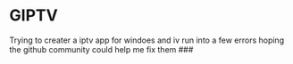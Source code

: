 # GIPTV
Trying to creater a iptv app for windoes and iv run into a few errors hoping the github community could help me fix them ###
